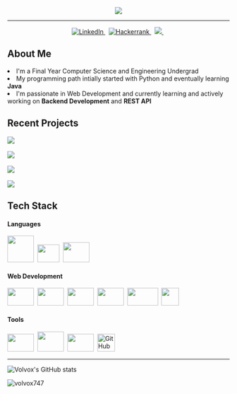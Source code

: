 
<p align="center">
  <img src="https://readme-typing-svg.herokuapp.com/?lines=Hey!+It's+Benson!;I'm+a+passionate+Web+Developer...;I'm+a+consistent+and+a+presistent+learner&font=Orbitron&center=true&width=800&height=50&size=30&color=ffb703">
</p>

<hr>

  
<p align="center">
  <a href="https://www.linkedin.com/in/benson-thomas-ab675118b/">
    <img src="https://img.shields.io/badge/LinkedIn-0077B5?style=for-the-badge&logo=linkedin&logoColor=white" alt="LinkedIn" />
  </a>&nbsp;
  <a href="https://www.hackerrank.com/bensoncr7?h_r=internal-search&hr_r=1">
    <img src="https://img.shields.io/badge/-Hackerrank-2EC866?style=for-the-badge&logo=HackerRank&logoColor=white" alt="Hackerrank" />
  </a>&nbsp;
  <a href="mailto:bensonthomascr7@gmail.com">
    <img  src="https://img.shields.io/badge/Gmail-D14836?style=for-the-badge&logo=gmail&logoColor=white" />
  </a>&nbsp;
</p>


## About Me

<li> I'm a Final Year Computer Science and Engineering Undergrad
<li> My programming path intially started with Python and eventually learning <b>Java</b>
<li> I'm passionate in Web Development and currently learning and actively working on <b>Backend Development</b> and <b>REST API</b>
  


  
## Recent Projects

 <p>
    <div>
    <a href="https://github.com/volvox747/KamSite">
      <img src="https://github-readme-stats.vercel.app/api/pin/?username=volvox747&repo=KamSite&theme=tokyonight" />
    </a>
  </div>
  <br/>
  
  <div>
    <a href="https://github.com/volvox747/RestAPI">
      <img src="https://github-readme-stats.vercel.app/api/pin/?username=volvox747&repo=RestAPI&theme=tokyonight" />
    </a>
  </div>
  <br/>
  <div>
    <a href="https://github.com/volvox747/CureAI">
      <img src="https://github-readme-stats.vercel.app/api/pin/?username=volvox747&repo=CureAI&theme=tokyonight" />
    </a>
  </div>
    <br/>
    <a href="https://github.com/YuriDevAT/smart-shopping-list">
      <img src="https://github-readme-stats.vercel.app/api/pin/?username=volvox747&repo=newsHub&theme=tokyonight" />
    </a>
</p>



## Tech Stack

#### Languages

<img width="60px" height="60px" src="https://cdn.jsdelivr.net/gh/devicons/devicon/icons/java/java-original-wordmark.svg" />&nbsp;
<img width="50px" height="40px" src="https://cdn.jsdelivr.net/gh/devicons/devicon/icons/javascript/javascript-original.svg" />&nbsp;
<img width="60px" height="45px" src="https://cdn.jsdelivr.net/gh/devicons/devicon/icons/python/python-original-wordmark.svg" />&nbsp;

#### Web Development

<img width="60px" height="40px" src="https://cdn.jsdelivr.net/gh/devicons/devicon/icons/html5/html5-original.svg" />&nbsp;
<img width="60px" height="40px" src="https://cdn.jsdelivr.net/gh/devicons/devicon/icons/css3/css3-original.svg" />&nbsp;
<img width="60px" height="40px" src="https://cdn.jsdelivr.net/gh/devicons/devicon/icons/bootstrap/bootstrap-original.svg" />&nbsp;
<img width="60px" height="40px" src="https://cdn.jsdelivr.net/gh/devicons/devicon/icons/nodejs/nodejs-original.svg" />&nbsp;
<img width="70px" height="40px" src="https://cdn.jsdelivr.net/gh/devicons/devicon/icons/mongodb/mongodb-original-wordmark.svg" />&nbsp;
<img width="40px" height="40px" src="https://github.com/volvox747/volvox747/blob/main/exjs.png" />&nbsp;

#### Tools

<img width="60px" height="40px" src="https://cdn.jsdelivr.net/gh/devicons/devicon/icons/git/git-original.svg" />&nbsp;
<img width="60px" height="45px" src="https://cdn.jsdelivr.net/gh/devicons/devicon/icons/heroku/heroku-original-wordmark.svg" />&nbsp;
<img width="60px" height="40px" src="https://cdn.jsdelivr.net/gh/devicons/devicon/icons/vscode/vscode-original.svg" />&nbsp;
<img alt="GitHub" width="40px" src="https://github.com/YuriDevAT/YuriDevAT/blob/main/github_.png" />&nbsp;

<hr>

![Volvox's GitHub stats](https://github-readme-stats.vercel.app/api?username=volvox747&show_icons=true&theme=outrun)

<p> <img src="https://komarev.com/ghpvc/?username=volvox747" alt="volvox747" /> </p>

